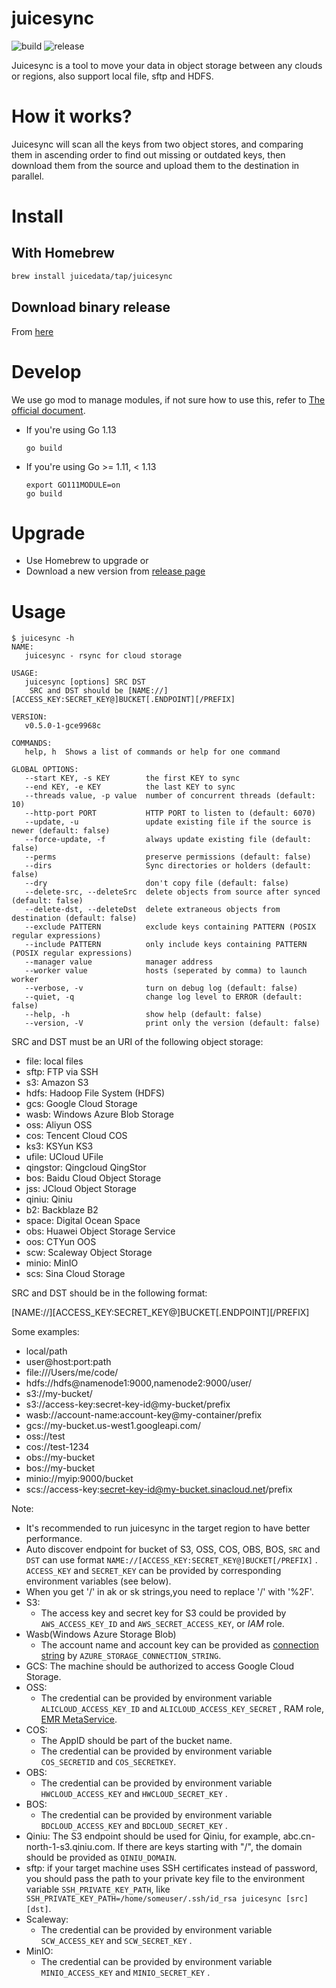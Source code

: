 # juicesync

![build](https://github.com/juicedata/juicesync/workflows/build/badge.svg) ![release](https://github.com/juicedata/juicesync/workflows/release/badge.svg)

Juicesync is a tool to move your data in object storage between any clouds or regions, also support local file, sftp and HDFS.

# How it works?

Juicesync will scan all the keys from two object stores, and comparing them in ascending order to find out missing or outdated keys, then download them from the source and upload them to the destination in parallel.

# Install

## With Homebrew

```sh
brew install juicedata/tap/juicesync
```

## Download binary release

From [here](https://github.com/juicedata/juicesync/releases)

# Develop

We use go mod to manage modules, if not sure how to use this, refer to [The official document](https://github.com/golang/go/wiki/Modules).

* If you're using Go 1.13

	```
	go build
	```

* If you're using Go >= 1.11, < 1.13

	```
	export GO111MODULE=on
	go build
	```

# Upgrade

* Use Homebrew to upgrade or
* Download a new version from [release page](https://github.com/juicedata/juicesync/releases)

# Usage

```
$ juicesync -h
NAME:
   juicesync - rsync for cloud storage

USAGE:
   juicesync [options] SRC DST
    SRC and DST should be [NAME://][ACCESS_KEY:SECRET_KEY@]BUCKET[.ENDPOINT][/PREFIX]

VERSION:
   v0.5.0-1-gce9968c

COMMANDS:
   help, h  Shows a list of commands or help for one command

GLOBAL OPTIONS:
   --start KEY, -s KEY        the first KEY to sync
   --end KEY, -e KEY          the last KEY to sync
   --threads value, -p value  number of concurrent threads (default: 10)
   --http-port PORT           HTTP PORT to listen to (default: 6070)
   --update, -u               update existing file if the source is newer (default: false)
   --force-update, -f         always update existing file (default: false)
   --perms                    preserve permissions (default: false)
   --dirs                     Sync directories or holders (default: false)
   --dry                      don't copy file (default: false)
   --delete-src, --deleteSrc  delete objects from source after synced (default: false)
   --delete-dst, --deleteDst  delete extraneous objects from destination (default: false)
   --exclude PATTERN          exclude keys containing PATTERN (POSIX regular expressions)
   --include PATTERN          only include keys containing PATTERN (POSIX regular expressions)
   --manager value            manager address
   --worker value             hosts (seperated by comma) to launch worker
   --verbose, -v              turn on debug log (default: false)
   --quiet, -q                change log level to ERROR (default: false)
   --help, -h                 show help (default: false)
   --version, -V              print only the version (default: false)
```

SRC and DST must be an URI of the following object storage:

- file: local files
- sftp: FTP via SSH
- s3: Amazon S3
- hdfs: Hadoop File System (HDFS)
- gcs: Google Cloud Storage
- wasb: Windows Azure Blob Storage
- oss: Aliyun OSS
- cos: Tencent Cloud COS
- ks3: KSYun KS3
- ufile: UCloud UFile
- qingstor: Qingcloud QingStor
- bos: Baidu Cloud Object Storage
- jss: JCloud Object Storage
- qiniu: Qiniu
- b2: Backblaze B2
- space: Digital Ocean Space
- obs: Huawei Object Storage Service
- oos: CTYun OOS
- scw: Scaleway Object Storage
- minio: MinIO
- scs: Sina Cloud Storage

SRC and DST should be in the following format:

[NAME://][ACCESS_KEY:SECRET_KEY@]BUCKET[.ENDPOINT][/PREFIX]

Some examples:

- local/path
- user@host:port:path
- file:///Users/me/code/
- hdfs://hdfs@namenode1:9000,namenode2:9000/user/
- s3://my-bucket/
- s3://access-key:secret-key-id@my-bucket/prefix
- wasb://account-name:account-key@my-container/prefix
- gcs://my-bucket.us-west1.googleapi.com/
- oss://test
- cos://test-1234
- obs://my-bucket
- bos://my-bucket
- minio://myip:9000/bucket
- scs://access-key:secret-key-id@my-bucket.sinacloud.net/prefix

Note:

- It's recommended to run juicesync in the target region to have better performance.
- Auto discover endpoint for bucket of S3, OSS, COS, OBS, BOS, `SRC` and `DST` can use format `NAME://[ACCESS_KEY:SECRET_KEY@]BUCKET[/PREFIX]` . `ACCESS_KEY` and `SECRET_KEY` can be provided by corresponding environment variables (see below).
- When you get '/' in ak or sk strings,you need to replace '/' with '%2F'.
- S3:
  * The access key and secret key for S3 could be provided by `AWS_ACCESS_KEY_ID` and `AWS_SECRET_ACCESS_KEY`, or *IAM* role.
- Wasb(Windows Azure Storage Blob)
  * The account name and account key can be provided as [connection string](https://docs.microsoft.com/en-us/azure/storage/common/storage-configure-connection-string#configure-a-connection-string-for-an-azure-storage-account) by `AZURE_STORAGE_CONNECTION_STRING`.
- GCS: The machine should be authorized to access Google Cloud Storage.
- OSS:
  * The credential can be provided by environment variable `ALICLOUD_ACCESS_KEY_ID` and `ALICLOUD_ACCESS_KEY_SECRET` , RAM role, [EMR MetaService](https://help.aliyun.com/document_detail/43966.html).
- COS:
  * The AppID should be part of the bucket name.
  * The credential can be provided by environment variable `COS_SECRETID` and `COS_SECRETKEY`.
- OBS:
  * The credential can be provided by environment variable `HWCLOUD_ACCESS_KEY` and `HWCLOUD_SECRET_KEY` .
- BOS:
  * The credential can be provided by environment variable `BDCLOUD_ACCESS_KEY` and `BDCLOUD_SECRET_KEY` .
- Qiniu:
  The S3 endpoint should be used for Qiniu, for example, abc.cn-north-1-s3.qiniu.com.
  If there are keys starting with "/", the domain should be provided as `QINIU_DOMAIN`.
- sftp: if your target machine uses SSH certificates instead of password, you should pass the path to your private key file to the environment variable `SSH_PRIVATE_KEY_PATH`, like ` SSH_PRIVATE_KEY_PATH=/home/someuser/.ssh/id_rsa juicesync [src] [dst]`.
- Scaleway:
  * The credential can be provided by environment variable `SCW_ACCESS_KEY` and `SCW_SECRET_KEY` .
- MinIO:
  * The credential can be provided by environment variable `MINIO_ACCESS_KEY` and `MINIO_SECRET_KEY` .
